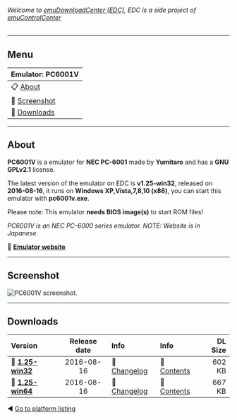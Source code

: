 ###### Welcome to [emuDownloadCenter (EDC)](https://github.com/PhoenixInteractiveNL/emuDownloadCenter/wiki/), EDC is a side project of [emuControlCenter](https://github.com/PhoenixInteractiveNL/emuControlCenter/wiki/)
***
## Menu
| **Emulator: PC6001V** |
|:---------|
| :clipboard: [About](#about) |
| :sunrise: [Screenshot](#screenshot) |
| :floppy_disk: [Downloads](#downloads) |
***
## About
**PC6001V** is a emulator for **NEC PC-6001** made by **Yumitaro** and has a **GNU GPLv2.1** license.

The latest version of the emulator on EDC is **v1.25-win32**, released on **2016-08-16**, it runs on **Windows XP,Vista,7,8,10 (x86)**, you can start this emulator with **pc6001v.exe**.

Please note: This emulator **needs BIOS image(s)** to start ROM files!

_PC6001V is an NEC PC-6000 series emulator. NOTE: Website is in Japanese._

:link: [**Emulator website**](http://papicom.net)
***
## Screenshot
![](https://raw.githubusercontent.com/PhoenixInteractiveNL/emuDownloadCenter/master/hooks/pc6001v/screen.jpg "PC6001V screenshot.")
***
## Downloads
| Version  | Release date  | Info       | Info       | DL Size    |
|:---------|:-------------:|:-----------|:-----------|-----------:|
| :floppy_disk: [**1.25-win32**](https://github.com/PhoenixInteractiveNL/edc-repo0004/raw/master/pc6001v/1.25-win32.7z) | 2016-08-16 | :page_facing_up: [Changelog](https://github.com/PhoenixInteractiveNL/edc-repo0004/blob/master/pc6001v/1.25-win32_changelog.txt) | :mag_right: [Contents](https://github.com/PhoenixInteractiveNL/edc-repo0004/blob/master/pc6001v/1.25-win32_contents.txt) | 602 KB |
| :floppy_disk: [**1.25-win64**](https://github.com/PhoenixInteractiveNL/edc-repo0004/raw/master/pc6001v/1.25-win64.7z) | 2016-08-16 | :page_facing_up: [Changelog](https://github.com/PhoenixInteractiveNL/edc-repo0004/blob/master/pc6001v/1.25-win64_changelog.txt) | :mag_right: [Contents](https://github.com/PhoenixInteractiveNL/edc-repo0004/blob/master/pc6001v/1.25-win64_contents.txt) | 667 KB |

:arrow_backward: [Go to platform listing](https://github.com/PhoenixInteractiveNL/emuDownloadCenter/wiki/EDC-Platform-List)

